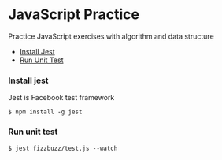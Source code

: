 # JavaScript Practice
Practice JavaScript exercises with algorithm and data structure

- [Install Jest](#install-jest)
- [Run Unit Test](#run-test-with-jest)

### Install jest
Jest is Facebook test framework

    $ npm install -g jest

### Run unit test

    $ jest fizzbuzz/test.js --watch

